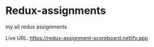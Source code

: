 # Redux-assignments
my all redux assignments


Live URL: https://redux-assignment-scoreboard.netlify.app
